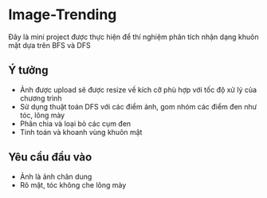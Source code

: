 # Image-Trending
Đây là mini project được thực hiện để thí nghiệm phân tích nhận dạng khuôn mặt dựa trên BFS và DFS
## Ý tưởng
- Ảnh được upload sẽ được resize về kích cỡ phù hợp với tốc độ xử lý của chương trình
- Sử dụng thuật toán DFS với các điểm ảnh, gom nhóm các điểm đen như tóc, lông mày
- Phân chia và loại bỏ các cụm đen
- Tinh toán và khoanh vùng khuôn mặt
## Yêu cầu đầu vào
- Ảnh là ảnh chân dung
- Rõ mặt, tóc không che lông mày
